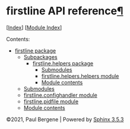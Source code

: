 <div class="document">

<div class="documentwrapper">

<div class="body" role="main">

<div id="firstline-api-reference" class="section">

# firstline API reference[¶](#firstline-api-reference "Permalink to this headline")

\[[<span class="std std-ref">Index</span>](genindex.md)\]
\[[<span class="std std-ref">Module Index</span>](py-modindex.md)\]

<div class="toctree-wrapper compound">

<span class="caption-text">Contents:</span>

  - [firstline package](firstline.md)
      - [Subpackages](firstline.md#subpackages)
          - [firstline.helpers package](firstline.helpers.md)
              - [Submodules](firstline.helpers.md#submodules)
              - [firstline.helpers.helpers
                module](firstline.helpers.md#module-firstline.helpers.helpers)
              - [Module
                contents](firstline.helpers.md#module-firstline.helpers)
      - [Submodules](firstline.md#submodules)
      - [firstline.confighandler
        module](firstline.md#module-firstline.confighandler)
      - [firstline.pidfile
        module](firstline.md#module-firstline.pidfile)
      - [Module contents](firstline.md#module-firstline)

</div>

</div>

</div>

</div>

<div class="clearer">

</div>

</div>

<div class="footer">

©2021, Paul Bergene | Powered by [Sphinx 3.5.3](http://sphinx-doc.org/)

</div>
